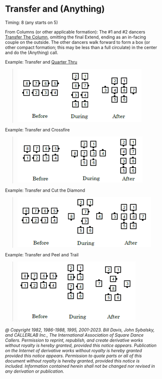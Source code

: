 
# Transfer and (Anything)

Timing: 8 (any starts on 5)

From Columns (or other applicable formation): The #1 and #2 dancers
[Transfer The Column](../a1/transfer_the_column.md), omitting
the final Extend, ending as an in-facing couple on the outside. The
other dancers walk forward to form a box (or other compact formation;
this may be less than a full circulate) in the center and do the
(Anything) call.

Example: Transfer and [ Quarter Thru](../a1/quarter_thru.md)

> 
> ![alt](transfer_and_anything_1a.png)![alt](transfer_and_anything_1b.png)![alt](transfer_and_anything_1c.png)
>

Example: Transfer and Crossfire

> 
> ![alt](transfer_and_anything_2a.png)![alt](transfer_and_anything_2b.png)![alt](transfer_and_anything_2c.png)
> 

Example: Transfer and Cut the Diamond

> 
> ![alt](transfer_and_anything_3a.png)![alt](transfer_and_anything_3b.png)![alt](transfer_and_anything_3c.png)
> 

Example: Transfer and Peel and Trail

> 
> ![alt](transfer_and_anything_4a.png)![alt](transfer_and_anything_4b.png)![alt](transfer_and_anything_4c.png)
> 

###### @ Copyright 1982, 1986-1988, 1995, 2001-2023. Bill Davis, John Sybalsky, and CALLERLAB Inc., The International Association of Square Dance Callers. Permission to reprint, republish, and create derivative works without royalty is hereby granted, provided this notice appears. Publication on the Internet of derivative works without royalty is hereby granted provided this notice appears. Permission to quote parts or all of this document without royalty is hereby granted, provided this notice is included. Information contained herein shall not be changed nor revised in any derivation or publication.
